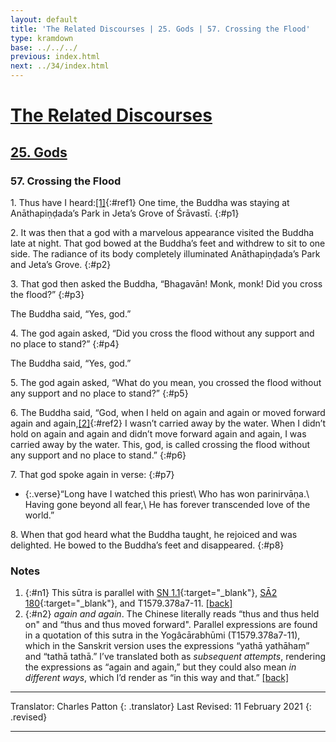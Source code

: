 ```yaml
---
layout: default
title: 'The Related Discourses | 25. Gods | 57. Crossing the Flood'
type: kramdown
base: ../../../
previous: index.html
next: ../34/index.html
---
```


# [The Related Discourses](../index.html)
## [25. Gods](index.html)
### 57. Crossing the Flood

1\. Thus have I heard:[\[1\]](#n1){:#ref1} One time, the Buddha was staying at Anāthapiṇḍada’s Park in Jeta’s Grove of Śrāvastī.
{:#p1}

2\. It was then that a god with a marvelous appearance visited the Buddha late at night. That god bowed at the Buddha’s feet and withdrew to sit to one side. The radiance of its body completely illuminated Anāthapiṇḍada’s Park and Jeta’s Grove.
{:#p2}

3\. That god then asked the Buddha, “Bhagavān! Monk, monk! Did you cross the flood?”
{:#p3}

The Buddha said, “Yes, god.”

4\. The god again asked, “Did you cross the flood without any support and no place to stand?”
{:#p4}

The Buddha said, “Yes, god.”


5\. The god again asked, “What do you mean, you crossed the flood without any support and no place to stand?”
{:#p5}

6\.  The Buddha said, “God, when I held on again and again or moved forward again and again,[\[2\]](#n2){:#ref2} I wasn’t carried away by the water. When I didn’t hold on again and again and didn’t move forward again and again, I was carried away by the water. This, god, is called crossing the flood without any support and no place to stand.”
{:#p6}

7\. That god spoke again in verse:
{:#p7}

* {:.verse}“Long have I watched this priest\\
Who has won parinirvāṇa.\\
Having gone beyond all fear,\\
He has forever transcended love of the world.”


8\. When that god heard what the Buddha taught, he rejoiced and was delighted. He bowed to the Buddha’s feet and disappeared.
{:#p8}

### Notes

1. {:#n1} This sūtra is parallel with [SN 1.1](https://suttacentral.net/sn1.1){:target="_blank"}, [SĀ2 180](../../samyukta2/SA2_180.html){:target="_blank"}, and T1579.378a7-11. [\[back\]](#ref1)
2. {:#n2} *again and again*. The Chinese literally reads “thus and thus held on" and “thus and thus moved forward". Parallel expressions are found in a quotation of this sutra in the Yogâcārabhūmi (T1579.378a7-11), which in the Sanskrit version uses the expressions “yathā yathāhaṃ” and “tathā tathā.” I’ve translated both as *subsequent attempts*, rendering the expressions as “again and again,” but they could also mean *in different ways*, which I’d render as “in this way and that.” [\[back\]](#ref2)

---

Translator: Charles Patton
{: .translator}
Last Revised: 11 February 2021
{: .revised}

---